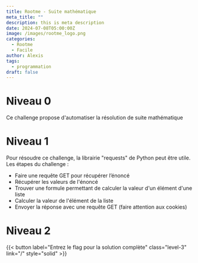 ```yaml
---
title: Rootme - Suite mathématique
meta_title: ""
description: this is meta description
date: 2024-07-08T05:00:00Z
image: /images/rootme_logo.png
categories:
  - Rootme
  - Facile
author: Alexis
tags:
  - programmation
draft: false
---
```


# Niveau 0
Ce challenge propose d'automatiser la résolution de suite mathématique

# Niveau 1
Pour résoudre ce challenge, la librairie "requests" de Python peut être utile.
Les étapes du challenge :
- Faire une requête GET pour récupérer l’énoncé
- Récupérer les valeurs de l'énoncé
- Trouver une formule permettant de calculer la valeur d'un élément d'une liste
- Calculer la valeur de l'élément de la liste
- Envoyer la réponse avec une requête GET (faire attention aux cookies)

# Niveau 2
{{< button label="Entrez le flag pour la solution complète" class="level-3" link="/" style="solid" >}}
